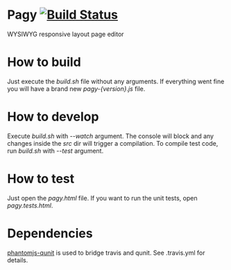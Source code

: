 Pagy [![Build Status](https://travis-ci.org/samuelgrigolato/pagy.png?branch=master)](https://travis-ci.org/samuelgrigolato/pagy)
====

WYSIWYG responsive layout page editor
 
How to build
============

Just execute the _build.sh_ file without any arguments. If everything went fine you will 
have a brand new _pagy-{version}.js_ file.

How to develop
==============

Execute _build.sh_ with _--watch_ argument. The console will block and any changes inside 
the _src_ dir will trigger a compilation. To compile test code, run _build.sh_ with
_--test_ argument.

How to test
===========

Just open the _pagy.html_ file. If you want to run the unit tests, open _pagy.tests.html_.

Dependencies
============

[phantomjs-qunit](https://github.com/samuelgrigolato/phantomjs-qunit) is used to bridge travis and qunit. See .travis.yml for details.
